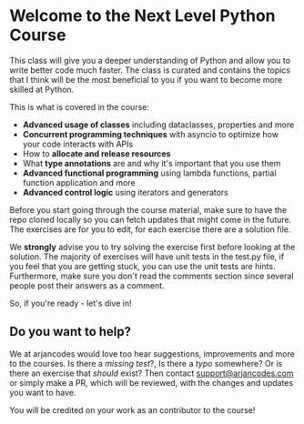 # Welcome to the Next Level Python Course

This class will give you a deeper understanding of Python and allow you to write better code much faster. The class is curated and contains the topics that I think will be the most beneficial to you if you want to become more skilled at Python.

This is what is covered in the course:

* **Advanced usage of classes** including dataclasses, properties and more
* **Concurrent programming techniques** with asyncio to optimize how your code interacts with APIs
* How to **allocate and release resources**
* What **type annotations** are and why it's important that you use them
* **Advanced functional programming** using lambda functions, partial function application and more
* **Advanced control logic** using iterators and generators

Before you start going through the course material, make sure to have the repo cloned locally so you can fetch updates that might come in the future. The exercises are for you to edit, for each exercise there are a solution file. 

We **strongly** advise you to try solving the exercise first before looking at the solution. The majority of exercises will have unit tests in the test.py file, if you feel that you are getting stuck, you can use the unit tests are hints. Furthermore, make sure you don't read the comments section since several people post their answers as a comment.

So, if you're ready - let's dive in!

## **Do you want to help?**
We at arjancodes would love too hear suggestions, improvements and more to the courses. Is there a *missing test*?, Is there a *typo* somewhere? Or is there an exercise that *should* exist? Then contact support@arjancodes.com or simply make a PR, which will be reviewed, with the changes and updates you want to have. 

You will be credited on your work as an contributor to the course! 



